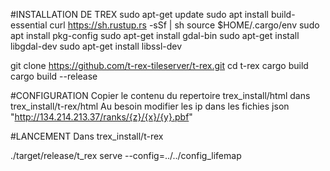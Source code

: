 #INSTALLATION DE TREX
sudo apt-get update
sudo apt install build-essential
curl https://sh.rustup.rs -sSf | sh
source $HOME/.cargo/env
sudo apt install pkg-config
sudo apt-get install gdal-bin 
sudo apt-get install libgdal-dev
sudo apt-get install libssl-dev

git clone https://github.com/t-rex-tileserver/t-rex.git
cd t-rex
cargo build
cargo build --release

#CONFIGURATION
Copier le contenu du repertoire trex_install/html dans trex_install/t-rex/html
Au besoin modifier les ip dans les fichies json
  "http://134.214.213.37/ranks/{z}/{x}/{y}.pbf"

#LANCEMENT
Dans trex_install/t-rex

./target/release/t_rex serve --config=../../config_lifemap
